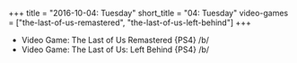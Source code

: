 +++
title = "2016-10-04: Tuesday"
short_title = "04: Tuesday"
video-games = ["the-last-of-us-remastered", "the-last-of-us-left-behind"]
+++


* Video Game: The Last of Us Remastered {PS4} /b/
* Video Game: The Last of Us: Left Behind {PS4} /b/